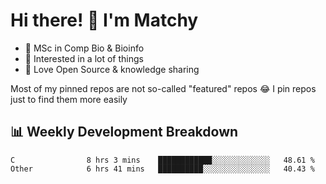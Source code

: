 # Hi there! 👋 I'm Matchy

- 🧬 MSc in Comp Bio & Bioinfo
- 🎈 Interested in a lot of things
- 💜 Love Open Source & knowledge sharing

Most of my pinned repos are not so-called "featured" repos 😂 I pin repos just to find them more easily

## 📊 Weekly Development Breakdown

<!--START_SECTION:waka-->

```text
C                8 hrs 3 mins    ████████████░░░░░░░░░░░░░   48.61 %
Other            6 hrs 41 mins   ██████████░░░░░░░░░░░░░░░   40.43 %
```

<!--END_SECTION:waka-->
